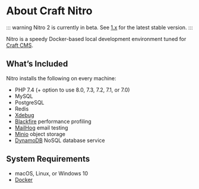 # About Craft Nitro

::: warning
Nitro 2 is currently in beta. See [1.x](../1.x/) for the latest stable version.
:::

Nitro is a speedy Docker-based local development environment tuned for [Craft CMS](https://craftcms.com/).

## What’s Included

Nitro installs the following on every machine:

- PHP 7.4 (+ option to use 8.0, 7.3, 7.2, 7.1, or 7.0)
- MySQL
- PostgreSQL
- Redis
- [Xdebug](https://xdebug.org/)
- [Blackfire](https://blackfire.io/) performance profiling
- [MailHog](https://github.com/mailhog/MailHog) email testing
- [Minio](https://min.io/) object storage
- [DynamoDB](https://aws.amazon.com/dynamodb/) NoSQL database service

## System Requirements

- macOS, Linux, or Windows 10
- [Docker](https://www.docker.com/)
